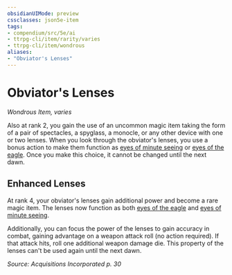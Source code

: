 ```yaml
---
obsidianUIMode: preview
cssclasses: json5e-item
tags:
- compendium/src/5e/ai
- ttrpg-cli/item/rarity/varies
- ttrpg-cli/item/wondrous
aliases: 
- "Obviator's Lenses"
---
```

# Obviator's Lenses
*Wondrous Item, varies*  


Also at rank 2, you gain the use of an uncommon magic item taking the form of a pair of spectacles, a spyglass, a monocle, or any other device with one or two lenses. When you look through the obviator's lenses, you use a bonus action to make them function as [eyes of minute seeing](/3-Mechanics/CLI/items/eyes-of-minute-seeing.md) or [eyes of the eagle](/3-Mechanics/CLI/items/eyes-of-the-eagle.md). Once you make this choice, it cannot be changed until the next dawn.

## Enhanced Lenses

At rank 4, your obviator's lenses gain additional power and become a rare magic item. The lenses now function as both [eyes of the eagle](/3-Mechanics/CLI/items/eyes-of-the-eagle.md) and [eyes of minute seeing](/3-Mechanics/CLI/items/eyes-of-minute-seeing.md).

Additionally, you can focus the power of the lenses to gain accuracy in combat, gaining advantage on a weapon attack roll (no action required). If that attack hits, roll one additional weapon damage die. This property of the lenses can't be used again until the next dawn.

*Source: Acquisitions Incorporated p. 30*
